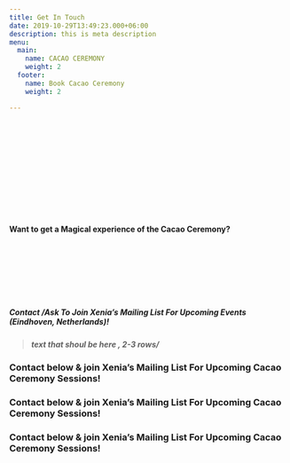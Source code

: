 ```yaml
---
title: Get In Touch
date: 2019-10-29T13:49:23.000+06:00
description: this is meta description
menu:
  main:
    name: CACAO CEREMONY
    weight: 2
  footer:
    name: Book Cacao Ceremony
    weight: 2

---
```

#### <br/>

#### <br/>

#### <br/>

#### <br/>

#### <br/>

#### Want to get a Magical experience of the Cacao Ceremony?

##### <br/>

#### <br/>

#### <br/>

##### Contact /Ask To Join Xenia’s Mailing List For Upcoming Events (Eindhoven, Netherlands)!

##### 

> ##### text that shoul be here , 2-3 rows/

### Contact below & join Xenia’s Mailing List For Upcoming Cacao Ceremony Sessions!

### Contact below & join Xenia’s Mailing List For Upcoming Cacao Ceremony Sessions!

### Contact below & join Xenia’s Mailing List For Upcoming Cacao Ceremony Sessions!